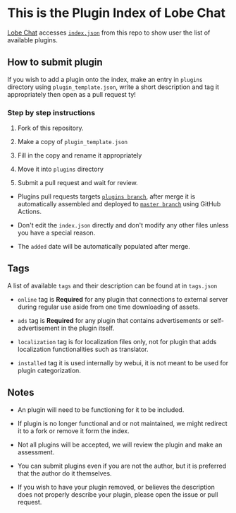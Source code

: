 # This is the Plugin Index of Lobe Chat

[Lobe Chat](https://github.com/lobehub/lobe-chat) accesses [`index.json`](https://registry.npmmirror.com/@lobehub/lobe-chat-plugins/latest/files) from this repo to show user the list of available plugins.

## How to submit plugin

If you wish to add a plugin onto the index, make an entry in `plugins` directory using `plugin_template.json`, write a short description and tag it appropriately then open as a pull request ty!

### Step by step instructions

1. Fork of this repository.

2. Make a copy of `plugin_template.json`

3. Fill in the copy and rename it appropriately

4. Move it into `plugins` directory

5. Submit a pull request and wait for review.

- Plugins pull requests targets [`plugins branch`](https://github.com/@lobehub/lobe-chat-plugins/tree/plugins), after merge it is automatically assembled and deployed to [`master branch`](https://github.com/@lobehub/lobe-chat-plugins/tree/master) using GitHub Actions.

- Don't edit the `index.json` directly and don't modify any other files unless you have a special reason.

- The `added` date will be automatically populated after merge.

## Tags

A list of available `tags` and their description can be found at in `tags.json`

- `online` tag is **Required** for any plugin that connections to external server during regular use aside from one time downloading of assets.

- `ads` tag is **Required** for any plugin that contains advertisements or self-advertisement in the plugin itself.

- `localization` tag is for localization files only, not for plugin that adds localization functionalities such as translator.

- `installed` tag it is used internally by webui, it is not meant to be used for plugin categorization.

## Notes

- An plugin will need to be functioning for it to be included.

- If plugin is no longer functional and or not maintained, we might redirect it to a fork or remove it form the index.

- Not all plugins will be accepted, we will review the plugin and make an assessment.

- You can submit plugins even if you are not the author, but it is preferred that the author do it themselves.

- If you wish to have your plugin removed, or believes the description does not properly describe your plugin, please open the issue or pull request.
